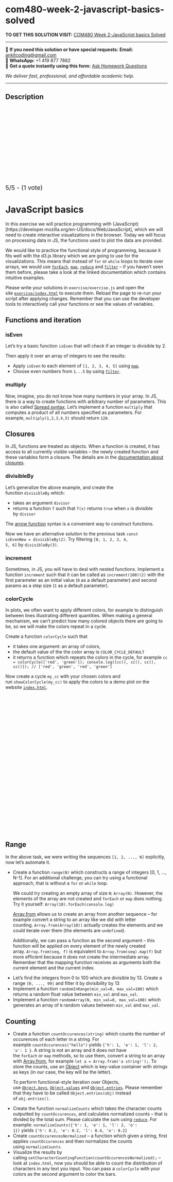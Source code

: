 # com480-week-2-javascript-basics-solved
**TO GET THIS SOLUTION VISIT:** [COM480 Week 2-JavaScript basics Solved](https://www.ankitcodinghub.com/product/com480-week-2-javascript-basics-solved/)


---

📩 **If you need this solution or have special requests:** **Email:** ankitcoding@gmail.com  
📱 **WhatsApp:** +1 419 877 7882  
📄 **Get a quote instantly using this form:** [Ask Homework Questions](https://www.ankitcodinghub.com/services/ask-homework-questions/)

*We deliver fast, professional, and affordable academic help.*

---

<h2>Description</h2>



<div class="kk-star-ratings kksr-auto kksr-align-center kksr-valign-top" data-payload="{&quot;align&quot;:&quot;center&quot;,&quot;id&quot;:&quot;96762&quot;,&quot;slug&quot;:&quot;default&quot;,&quot;valign&quot;:&quot;top&quot;,&quot;ignore&quot;:&quot;&quot;,&quot;reference&quot;:&quot;auto&quot;,&quot;class&quot;:&quot;&quot;,&quot;count&quot;:&quot;1&quot;,&quot;legendonly&quot;:&quot;&quot;,&quot;readonly&quot;:&quot;&quot;,&quot;score&quot;:&quot;5&quot;,&quot;starsonly&quot;:&quot;&quot;,&quot;best&quot;:&quot;5&quot;,&quot;gap&quot;:&quot;4&quot;,&quot;greet&quot;:&quot;Rate this product&quot;,&quot;legend&quot;:&quot;5\/5 - (1 vote)&quot;,&quot;size&quot;:&quot;24&quot;,&quot;title&quot;:&quot;COM480 Week 2-JavaScript basics Solved&quot;,&quot;width&quot;:&quot;138&quot;,&quot;_legend&quot;:&quot;{score}\/{best} - ({count} {votes})&quot;,&quot;font_factor&quot;:&quot;1.25&quot;}">

<div class="kksr-stars">

<div class="kksr-stars-inactive">
            <div class="kksr-star" data-star="1" style="padding-right: 4px">


<div class="kksr-icon" style="width: 24px; height: 24px;"></div>
        </div>
            <div class="kksr-star" data-star="2" style="padding-right: 4px">


<div class="kksr-icon" style="width: 24px; height: 24px;"></div>
        </div>
            <div class="kksr-star" data-star="3" style="padding-right: 4px">


<div class="kksr-icon" style="width: 24px; height: 24px;"></div>
        </div>
            <div class="kksr-star" data-star="4" style="padding-right: 4px">


<div class="kksr-icon" style="width: 24px; height: 24px;"></div>
        </div>
            <div class="kksr-star" data-star="5" style="padding-right: 4px">


<div class="kksr-icon" style="width: 24px; height: 24px;"></div>
        </div>
    </div>

<div class="kksr-stars-active" style="width: 138px;">
            <div class="kksr-star" style="padding-right: 4px">


<div class="kksr-icon" style="width: 24px; height: 24px;"></div>
        </div>
            <div class="kksr-star" style="padding-right: 4px">


<div class="kksr-icon" style="width: 24px; height: 24px;"></div>
        </div>
            <div class="kksr-star" style="padding-right: 4px">


<div class="kksr-icon" style="width: 24px; height: 24px;"></div>
        </div>
            <div class="kksr-star" style="padding-right: 4px">


<div class="kksr-icon" style="width: 24px; height: 24px;"></div>
        </div>
            <div class="kksr-star" style="padding-right: 4px">


<div class="kksr-icon" style="width: 24px; height: 24px;"></div>
        </div>
    </div>
</div>


<div class="kksr-legend" style="font-size: 19.2px;">
            5/5 - (1 vote)    </div>
    </div>
<h1 id="javascript-basics">JavaScript basics</h1>
In this exercise we will practice programming with (JavaScript)[https://developer.mozilla.org/en-US/docs/Web/JavaScript], which we will need to create interactive visualizations in the browser. Today we will focus on processing data in JS, the functions used to plot the data are provided.

We would like to practice the functional style of programming, because it fits well with the d3.js library which we are going to use for the visualizations. This means that instead of&nbsp;<code>for</code>&nbsp;or&nbsp;<code>while</code>&nbsp;loops to iterate over arrays, we would use&nbsp;<a href="https://developer.mozilla.org/en-US/docs/Web/JavaScript/Reference/Global_Objects/Array/forEach"><code>forEach</code></a>,&nbsp;<a href="https://developer.mozilla.org/en-US/docs/Web/JavaScript/Reference/Global_Objects/Array/map"><code>map</code></a>,&nbsp;<a href="https://developer.mozilla.org/en-US/docs/Web/JavaScript/Reference/Global_Objects/Array/Reduce"><code>reduce</code></a>&nbsp;and&nbsp;<a href="https://developer.mozilla.org/en-US/docs/Web/JavaScript/Reference/Global_Objects/Array/filter"><code>filter</code></a>&nbsp;– if you haven’t seen them before, please take a look at the linked documentation which contains intuitive examples.

Please write your solutions in&nbsp;<code>exercise/exercise.js</code>&nbsp;and open the site&nbsp;<a href="exercise/index.html"><code>exercise/index.html</code></a>&nbsp;to execute them. Reload the page to re-run your script after applying changes. Remember that you can use the developer tools to interactively call your functions or see the values of variables.

<h2 id="functions-and-iteration">Functions and iteration</h2>
<h3 id="iseven">isEven</h3>
Let’s try a basic function&nbsp;<code>isEven</code>&nbsp;that will check if an integer is divisible by 2.

Then apply it over an array of integers to see the results:

<ul>
<li>Apply&nbsp;<code>isEven</code>&nbsp;to each element of&nbsp;<code>[1, 2, 3, 4, 5]</code>&nbsp;using&nbsp;<a href="https://developer.mozilla.org/en-US/docs/Web/JavaScript/Reference/Global_Objects/Array/map"><code>map</code></a>.</li>
<li>Choose even numbers from&nbsp;<code>1...5</code>&nbsp;by using&nbsp;<a href="https://developer.mozilla.org/en-US/docs/Web/JavaScript/Reference/Global_Objects/Array/filter"><code>filter</code></a>.</li>
</ul>
<h3 id="multiply">multiply</h3>
Now, imagine, you do not know how many numbers in your array. In JS, there is a way to create functions with arbitrary number of parameters. This is also called&nbsp;<a href="https://developer.mozilla.org/en-US/docs/Web/JavaScript/Reference/Operators/Spread_syntax">Spread syntax</a>. Let’s implement a function&nbsp;<code>multiply</code>&nbsp;that computes a product of all numbers specified as parameters. For example,&nbsp;<code>multiply(1,2,3,4,5)</code>&nbsp;should return&nbsp;<code>120</code>.

<h2 id="closures">Closures</h2>
In JS, functions are treated as objects. When a function is created, it has access to all currently visible variables – the newly created function and these variables form a closure. The details are in the&nbsp;<a href="https://developer.mozilla.org/en-US/docs/Web/JavaScript/Closures">documentation about closures</a>.

<h3 id="divisibleby">divisibleBy</h3>
Let’s generalize the above example, and create the function&nbsp;<code>divisibleBy</code>&nbsp;which:

<ul>
<li>takes an argument&nbsp;<code>divisor</code></li>
<li>returns a function&nbsp;<code>f</code>&nbsp;such that&nbsp;<code>f(x)</code>&nbsp;returns&nbsp;<code>true</code>&nbsp;when&nbsp;<code>x</code>&nbsp;is divisible by&nbsp;<code>divisor</code></li>
</ul>
The&nbsp;<a href="https://developer.mozilla.org/en-US/docs/Web/JavaScript/Reference/Functions/Arrow_functions">arrow function</a>&nbsp;syntax is a convenient way to construct functions.

Now we have an alternative solution to the previous task&nbsp;<code>const isEvenNew = divisibleBy(2)</code>. Try filtering&nbsp;<code>[0, 1, 2, 3, 4, 5, 6]</code>&nbsp;by&nbsp;<code>divisibleBy(3)</code>.

<h3 id="increment">increment</h3>
Sometimes, in JS, you will have to deal with nested functions. Implement a function&nbsp;<code>increment</code>&nbsp;such that it can be called as&nbsp;<code>increment(100)(2)</code>&nbsp;with the first parameter as an initial value (<code>0</code>&nbsp;as a default parameter) and second params as a step size (<code>1</code>&nbsp;as a default parameter).

<h3 id="colorcycle">colorCycle</h3>
In plots, we often want to apply different colors, for example to distinguish between lines illustrating different quantities. When making a general mechanism, we can’t predict how many colored objects there are going to be, so we will make the colors repeat in a cycle.

Create a function&nbsp;<code>colorCycle</code>&nbsp;such that

<ul>
<li>it takes one argument: an array of colors,</li>
<li>the default value of the the color array is&nbsp;<code>COLOR_CYCLE_DEFAULT</code></li>
<li>it returns a function which repeats the colors in the cycle, for example
<code>cc = colorCycle(['red', 'green']); console.log([cc(), cc(), cc(), cc()]); // ['red', 'green', 'red', 'green']</code>
</li>
</ul>
Now create a cycle&nbsp;<code>my_cc</code>&nbsp;with your chosen colors and run&nbsp;<code>showColorCycle(my_cc)</code>&nbsp;to apply the colors to a demo plot on the website&nbsp;<a href="exercise/index.html"><code>index.html</code></a>.

<figure><img decoding="async" data-src="task_images/color_cycle.png" width="640" src="data:image/gif;base64,R0lGODlhAQABAAAAACH5BAEKAAEALAAAAAABAAEAAAICTAEAOw==" class="lazyload"></figure>
<h2 id="range">Range</h2>
In the above task, we were writing the sequences&nbsp;<code>[1, 2, ..., N]</code>&nbsp;explicitly, now let’s automate it.

<ul>
<li>Create a function&nbsp;<code>range(N)</code>&nbsp;which constructs a range of integers [0, 1, …, N-1].
For an additional challenge, you can try using a functional approach, that is without a&nbsp;<code>for</code>&nbsp;or&nbsp;<code>while</code>&nbsp;loop.

We could try creating an empty array of size&nbsp;<code>N</code>:&nbsp;<code>Array(N)</code>. However, the elements of the array are not created and&nbsp;<code>forEach</code>&nbsp;or&nbsp;<code>map</code>&nbsp;does nothing. Try it yourself:&nbsp;<code>Array(10).forEach(console.log)</code>

<a href="https://developer.mozilla.org/en-US/docs/Web/JavaScript/Reference/Global_Objects/Array/from">Array.from</a>&nbsp;allows us to create an array from another sequence – for example convert a string to an array like we did with letter counting.&nbsp;<code>Array.from(Array(10))</code>&nbsp;actually creates the elements and we could iterate over them (the elements are&nbsp;<code>undefined</code>).

Additionally, we can pass a function as the second argument – this function will be applied on every element of the newly created array.&nbsp;<code>Array.from(seq, f)</code>&nbsp;is equivalent to&nbsp;<code>Array.from(seq).map(f)</code>&nbsp;but more efficient because it does not create the intermediate array. Remember that the mapping function receives as arguments both the current element and the current index.
</li>
<li>Let’s find the integers from 0 to 100 which are divisible by 13. Create a range&nbsp;<code>[0, ..., 99]</code>&nbsp;and filter it by divisibility by 13</li>
<li>Implement a function&nbsp;<code>randomInRange(min_val=0, max_val=100)</code>&nbsp;which returns a random float value between&nbsp;<code>min_val</code>&nbsp;and&nbsp;<code>max_val</code>.</li>
<li>Implement a function&nbsp;<code>randomArray(N, min_val=0, max_val=100)</code>&nbsp;which generates an array of&nbsp;<code>N</code>&nbsp;random values between&nbsp;<code>min_val</code>&nbsp;and&nbsp;<code>max_val</code>.</li>
</ul>
<h2 id="counting">Counting</h2>
<ul>
<li>Create a function&nbsp;<code>countOccurences(string)</code>&nbsp;which counts the number of occurences of each letter in a string. For example&nbsp;<code>countOccurences("hello")</code>&nbsp;yields&nbsp;<code>{'h': 1, 'e': 1, 'l': 2, 'o': 1 }</code>. A string is not an array and it does not have the&nbsp;<code>forEach</code>&nbsp;or&nbsp;<code>map</code>&nbsp;methods, so to use them, convert a string to an array with&nbsp;<a href="https://developer.mozilla.org/en-US/docs/Web/JavaScript/Reference/Global_Objects/Array/from">Array.from</a>, for example&nbsp;<code>let a = Array.from('a string!');</code>.
To store the counts, use an&nbsp;<a href="https://developer.mozilla.org/en-US/docs/Web/JavaScript/Reference/Global_Objects/Object">Object</a>&nbsp;which is key-value container with strings as keys (in our case, the key will be the letter).

To perform functional-style iteration over Objects, use&nbsp;<a href="https://developer.mozilla.org/en-US/docs/Web/JavaScript/Reference/Global_Objects/Object/keys"><code>Object.keys</code></a>,&nbsp;<a href="https://developer.mozilla.org/en-US/docs/Web/JavaScript/Reference/Global_Objects/Object/values"><code>Object.values</code></a>&nbsp;and&nbsp;<a href="https://developer.mozilla.org/en-US/docs/Web/JavaScript/Reference/Global_Objects/Object/entries"><code>Object.entries</code></a>. Please remember that they have to be called&nbsp;<code>Object.entries(obj)</code>&nbsp;instead of&nbsp;<code>obj.entries()</code>.
</li>
<li>Create the function&nbsp;<code>normalizeCounts</code>&nbsp;which takes the character counts outputted by&nbsp;<code>countOccurences</code>, and calculates normalized counts – that is divided by the total sum. Please calculate the sum using&nbsp;<a href="https://developer.mozilla.org/en-US/docs/Web/JavaScript/Reference/Global_Objects/Array/Reduce"><code>reduce</code></a>. For example:&nbsp;<code>normalizeCounts({'h': 1, 'e': 1, 'l': 2, 'o': 1})</code>&nbsp;yields&nbsp;<code>{'h': 0.2, 'e': 0.2, 'l': 0.4, 'o': 0.2}</code></li>
<li>Create&nbsp;<code>countOccurencesNormalized</code>&nbsp;– a function which given a string, first applies&nbsp;<code>countOccurences</code>&nbsp;and then normalizes the counts using&nbsp;<code>normalizeCounts</code>.</li>
<li>Visualize the results by calling&nbsp;<code>setCharacterCountingFunction(countOccurencesNormalized);</code>&nbsp;– look at&nbsp;<code>index.html</code>, now you should be able to count the distribution of characters in any text you input. You can pass a&nbsp;<code>colorCycle</code>&nbsp;with your colors as the second argument to color the bars.</li>
</ul>
<figure><img decoding="async" data-src="task_images/character_counting.png" width="640" src="data:image/gif;base64,R0lGODlhAQABAAAAACH5BAEKAAEALAAAAAABAAEAAAICTAEAOw==" class="lazyload"></figure>
<h2 id="advanced-exercise.-throwing-balls-optional">Advanced exercise. Throwing balls (optional)</h2>
We will simulate a ball thrown at angle&nbsp;<span class="math inline"><em>b</em></span>&nbsp;with velocity&nbsp;<span class="math inline"><em>v</em><sub>0</sub></span>. The initial velocity&nbsp;<span class="math inline">(<em>v</em><sub><em>x</em></sub>, <em>v</em><sub><em>y</em></sub>)</span>&nbsp;is:

<span class="math display"><em>v</em><sub><em>x</em></sub> = <em>v</em><sub>0</sub><em>c</em><em>o</em><em>s</em>(<em>b</em>)</span>

<span class="math display"><em>v</em><sub><em>y</em></sub> = <em>v</em><sub>0</sub><em>s</em><em>i</em><em>n</em>(<em>b</em>)</span>

The position of the ball at time&nbsp;<span class="math inline"><em>t</em></span>&nbsp;is given by:

<span class="math display"><em>x</em>(<em>t</em>)=<em>v</em><sub><em>x</em></sub> * <em>t</em></span>

<span class="math display"><em>y</em>(<em>t</em>)=<em>v</em><sub><em>y</em></sub> * <em>t</em> + (<em>a</em> * <em>t</em><sup>2</sup> * 0.5)</span>

where&nbsp;<span class="math inline"><em>a</em></span>&nbsp;is the acceleration caused by gravity, usually -9.81&nbsp;<span class="math inline"><em>m</em>/<em>s</em><sup>2</sup></span>.

Implement a function&nbsp;<code>simulateBall(v0, angle, num_steps, dt, g)</code>&nbsp;such that:

<ul>
<li><code>v0</code>&nbsp;is the magnitude of the initial velocity</li>
<li>‘angle’ is the inclination angle in degrees, multiply by&nbsp;<code>DEG_TO_RAD = Math.PI / 180.</code>&nbsp;to get radians for the trigonometric functions,</li>
<li><code>num_steps</code>&nbsp;is the number of steps of the simulation, the default value should be 256,</li>
<li><code>dt</code>&nbsp;is the time that advances between steps, default value 0.05,</li>
<li><code>g</code>&nbsp;is the acceleration, default value -9.81,</li>
<li>it returns an array of ball positions at each time step,</li>
<li>each position is given as a array&nbsp;<code>[x, y]</code>,</li>
</ul>
Use the&nbsp;<code>range</code>&nbsp;function to create the array of time points, then&nbsp;<code>map</code>&nbsp;them to the&nbsp;<code>[x, y]</code>&nbsp;values given by the equations above.

<ul>
<li>We want to finish the plot when the ball hits the ground (y=0), so please filter the point array to remove points with y below 0.</li>
<li>Visualize the ball trajectories using&nbsp;<code>plotBall</code>&nbsp;(the 2nd optional argument is the line color):</li>
</ul>
<pre><code>const ball_cc = colorCycle(['hsl(160, 100%, 64%)', 'hsl(200, 100%, 64%)', 'hsl(240, 100%, 64%)', 'hsl(120, 100%, 64%)', 'hsl(80, 100%, 64%)']);
plotBall(simulateBall(40, 60), ball_cc());
plotBall(simulateBall(40, 30), ball_cc());
plotBall(simulateBall(40, 45), ball_cc());</code></pre>
<ul>
<li>Use&nbsp;<code>randomArray</code>&nbsp;to create 20 random angles between 0 deg and 90 deg, then plot the ball trajectories for each angle.</li>
</ul>
